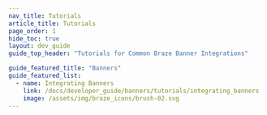 ```yaml
---
nav_title: Tutorials
article_title: Tutorials
page_order: 1
hide_toc: true
layout: dev_guide
guide_top_header: "Tutorials for Common Braze Banner Integrations"

guide_featured_title: "Banners"
guide_featured_list:
  - name: Integrating Banners
    link: /docs/developer_guide/banners/tutorials/integrating_banners
    image: /assets/img/braze_icons/brush-02.svg
---
```


<br>
